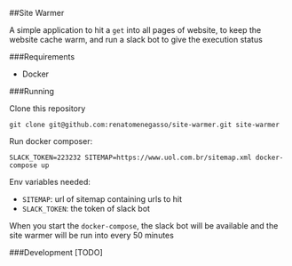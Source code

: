 ##Site Warmer

A simple application to hit a `get` into all pages of website, to keep the website cache warm, and run a slack bot to give the execution status

###Requirements

- Docker

###Running

Clone this repository

```
git clone git@github.com:renatomenegasso/site-warmer.git site-warmer
```

Run docker composer:

```
SLACK_TOKEN=223232 SITEMAP=https://www.uol.com.br/sitemap.xml docker-compose up
```

Env variables needed:

- `SITEMAP`: url of sitemap containing urls to hit
- `SLACK_TOKEN`: the token of slack bot

When you start the `docker-compose`, the slack bot will be available and the site warmer will be run into every 50 minutes

###Development
[TODO]